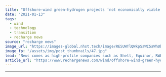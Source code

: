 ```yaml
---
title: "Offshore-wind green-hydrogen projects ‘not economically viable’ says analyst"
date: "2021-01-13"
tags: 
  - wind
  - technology
  - transition
  - recharge news
source: "recharge news"
image_url: "https://images-global.nhst.tech/image/RE5UWTlQWkpSaWI5aWhUblZyU0U4eXdqcUlBRkdEUnZYY0pGc1JnVWFwRT0=/nhst/binary/b7c624f613d56e5f58ac28dbed24b432"
image_fp: "/assets/img/post_thumbnails/47.jpg"
lead: "News comes as high-profile companies such as Shell, Equinor, RWE, Repsol, Siemens and Vattenfall are all investing in such projects"
article_url: "https://www.rechargenews.com/wind/offshore-wind-green-hydrogen-projects-not-economically-viable-says-analyst/2-1-944077"
---
```


---
